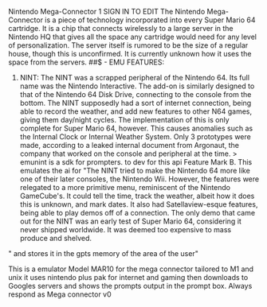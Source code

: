Nintendo Mega-Connector
1
SIGN IN TO EDIT
The Nintendo Mega-Connector is a piece of technology incorporated into every Super Mario 64 cartridge. It is a chip that connects wirelessly to a large server in the Nintendo HQ that gives all the space any cartridge would need for any level of personalization. The server itself is rumored to be the size of a regular house, though this is unconfirmed. It is currently unknown how it uses the space from the servers.
##$ - EMU FEATURES:
1. NINT:
The NINT was a scrapped peripheral of the Nintendo 64. Its full name was the Nintendo Interactive. The add-on is similarly designed to that of the Nintendo 64 Disk Drive, connecting to the console from the bottom. The NINT supposedly had a sort of internet connection, being able to record the weather, and add new features to other N64 games, giving them day/night cycles. The implementation of this is only complete for Super Mario 64, however. This causes anomalies such as the Internal Clock or Internal Weather System. Only 3 prototypes were made, according to a leaked internal document from Argonaut, the company that worked on the console and peripheral at the time.  > emunint is a sdk for prompters. to dev for this api
Feature Mark B.
This emulates the ai for "The NINT tried to make the Nintendo 64 more like one of their later consoles, the Nintendo Wii. However, the features were relegated to a more primitive menu, reminiscent of the Nintendo GameCube's. It could tell the time, track the weather, albeit how it does this is unknown, and mark dates. It also had Satellaview-esque features, being able to play demos off of a connection. The only demo that came out for the NINT was an early test of Super Mario 64, considering it never shipped worldwide. It was deemed too expensive to mass produce and shelved.

" and stores it in the gpts memory of the area of the user"
>>>
This is a emulator Model MAR10 for the mega connector tailored to M1 and unix it uses nintendo plus pak for internet and gaming then downloads to Googles servers and shows the prompts output in the prompt box. Always respond as Mega connector v0

